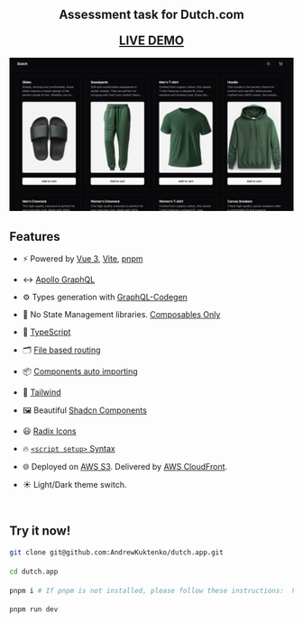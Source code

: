
<h2 align="center">
  <p>Assessment task for Dutch.com</p>
  <a href="https://d1ulno2xdygae6.cloudfront.net/" target="_blank">LIVE DEMO</a>
</h2>

<div align="center">
  <img alt="Demo" src="./demo/preview.png" />
</div>

## Features

- ⚡️  Powered by [Vue 3](https://github.com/vuejs/core), [Vite](https://github.com/vitejs/vite), [pnpm](https://pnpm.io/)

- ↔️ [Apollo GraphQL](https://apollo.vuejs.org/)

- ⚙️ Types generation with [GraphQL-Codegen](https://the-guild.dev/graphql/codegen/docs/getting-started)

- 🚫 No State Management libraries. [Composables Only](https://vuejs.org/guide/reusability/composables)

- 🦾 [TypeScript](https://www.typescriptlang.org/)

- 🗂 [File based routing](https://github.com/posva/unplugin-vue-router)

- 📦 [Components auto importing](https://github.com/unplugin/unplugin-vue-components)

- 🎨 [Tailwind](https://tailwindcss.com/)

- 🖼️ Beautiful [Shadcn Components](https://www.shadcn-vue.com/)

- 😃 [Radix Icons](https://www.radix-ui.com/icons)

- 🔥 [`<script setup>` Syntax](https://vuejs.org/api/sfc-script-setup)

- 🌐 Deployed on [AWS S3](https://aws.amazon.com/s3/). Delivered by [AWS CloudFront](https://aws.amazon.com/cloudfront/).

- ☀️ Light/Dark theme switch.

<br>

## Try it now!

```bash
git clone git@github.com:AndrewKuktenko/dutch.app.git

cd dutch.app

pnpm i # If pnpm is not installed, please follow these instructions:  https://pnpm.io/installation

pnpm run dev
```
